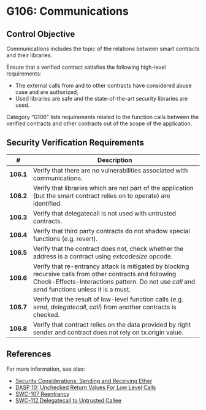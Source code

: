 # G106: Communications

## Control Objective

Communications includes the topic of the relations between smart contracts and their libraries.

Ensure that a verified contract satisfies the following high-level requirements:
* The external calls from and to other contracts have considered abuse case and are authorized,
* Used libraries are safe and the state-of-the-art security libraries are used.

Category “G106” lists requirements related to the function calls between the verified contracts and other contracts out of the scope of the application.

## Security Verification Requirements

| # | Description |
| --- | --- |
| **106.1** | Verify that there are no vulnerabilities associated with communications. | 
| **106.2** | Verify that libraries which are not part of the application (but the smart contract relies on to operate) are identified. | 
| **106.3** | Verify that delegatecall is not used with untrusted contracts. | 
| **106.4** | Verify that third party contracts do not shadow special functions (e.g. revert). | 
| **106.5** | Verify that the contract does not, check whether the address is a contract using *extcodesize* opcode. | 
| **106.6** | Verify that re-entrancy attack is mitigated by blocking recursive calls from other contracts and following Check-Effects-Interactions pattern. Do not use *call* and *send* functions unless it is a must. | 
| **106.7** | Verify that the result of low-level function calls (e.g. *send*, *delegatecall*, *call*) from another contracts is checked. | 
| **106.8** | Verify that contract relies on the data provided by right sender and contract does not rely on tx.origin value. | 

## References

For more information, see also:

* [Security Considerations: Sending and Receiving Ether](https://solidity.readthedocs.io/en/v0.5.10/security-considerations.html#sending-and-receiving-ether)
* [DASP 10: Unchecked Return Values For Low Level Calls](https://www.dasp.co/#item-4)
* [SWC-107 Reentrancy](https://smartcontractsecurity.github.io/SWC-registry/docs/SWC-107)
* [SWC-112 Delegatecall to Untrusted Callee](https://smartcontractsecurity.github.io/SWC-registry/docs/SWC-112)

